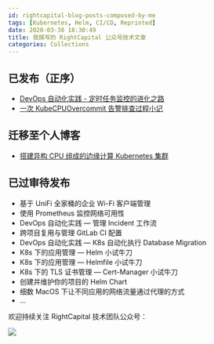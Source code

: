 ```yaml
---
id: rightcapital-blog-posts-composed-by-me
tags: [Kubernetes, Helm, CI/CD, Reprinted]
date: 2020-03-30 18:30:49
title: 我撰写的 RightCapital 公众号技术文章
categories: Collections
---
```


## 已发布（正序）

- [DevOps 自动化实践 - 定时任务监控的进化之路](https://mp.weixin.qq.com/s/GfkBdgfyrT3yCp_ooPpjNg)
- [一次 KubeCPUOvercommit 告警排查过程小记](https://mp.weixin.qq.com/s/Z3mHsouvTr_mtdFGD-vWLg)

## 迁移至个人博客

- [搭建异构 CPU 组成的边缘计算 Kubernetes 集群](/posts/setup-an-edge-computing-cluster-with-different-archs-of-cpus/)

## 已过审待发布

- 基于 UniFi 全家桶的企业 Wi-Fi 客户端管理
- 使用 Prometheus 监控网络可用性
- DevOps 自动化实践 — 管理 Incident 工作流
- 跨项目复用与管理 GitLab CI 配置
- DevOps 自动化实践 — K8s 自动化执行 Database Migration
- K8s 下的应用管理 — Helm 小试牛刀
- K8s 下的应用管理 — Helmfile 小试牛刀
- K8s 下的 TLS 证书管理 — Cert-Manager 小试牛刀
- 创建并维护你的项目的 Helm Chart
- 细数 MacOS 下让不同应用的网络流量通过代理的方式
- ...

欢迎持续关注 RightCapital 技术团队公众号：

![](/resources/1e13b8d8d8459413efc5c65bfa851d52.png)
